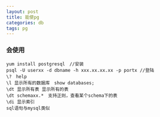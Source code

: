 ```yaml
---
layout: post
title: 能使pg
categories: db
tags: pg
---
```


### 会使用

    yum install postgresql　//安装
    psql -U userxx -d dbname -h xxx.xx.xx.xx -p portx //登陆
    \?　help
    \l 显示所有的数据库　show databases;
    \dt 显示所有表 显示所有的表
    \dt schemaxx.*　支持正则，查看某个schema下的表
    \di 显示索引
    sql语句与mysql类似


